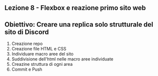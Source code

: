Lezione 8 - Flexbox e reazione primo sito web
---
Obiettivo: Creare una replica solo strutturale del sito di Discord
---
1. Creazione repo
2. Creazione file HTML e CSS
3. Individuare macro aree del sito
4. Suddivisione dell'html nelle macro aree individuate
5. Creazine struttura di ogni area
6. Commit e Push